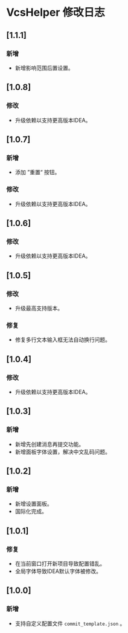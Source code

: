 <!-- Keep a Changelog guide -> https://keepachangelog.com -->

# VcsHelper 修改日志

## [1.1.1]
### 新增
- 新增影响范围后置设置。

## [1.0.8]
### 修改
- 升级依赖以支持更高版本IDEA。

## [1.0.7]
### 新增
- 添加 ”重置“ 按钮。
### 修改
- 升级依赖以支持更高版本IDEA。

## [1.0.6]
### 修改
- 升级依赖以支持更高版本IDEA。

## [1.0.5]
### 修改
- 升级最高支持版本。
### 修复
- 修复多行文本输入框无法自动换行问题。

## [1.0.4]
### 修改
- 升级依赖以支持更高版本IDEA。

## [1.0.3]
### 新增
- 新增先创建消息再提交功能。
- 新增面板字体设置，解决中文乱码问题。

## [1.0.2]
### 新增
- 新增设置面板。
- 国际化完成。

## [1.0.1]
### 修复
- 在当前窗口打开新项目导致配置错乱。
- 全局字体导致IDEA默认字体被修改。

## [1.0.0]
### 新增
- 支持自定义配置文件 `commit_template.json` 。
